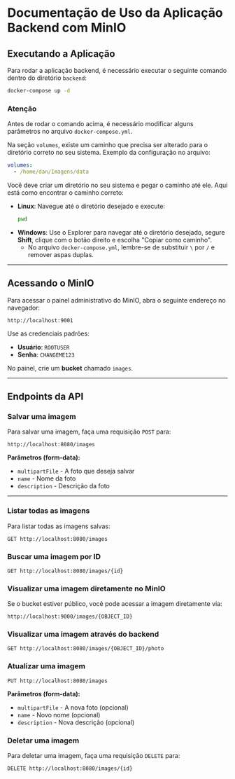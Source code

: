 # Documentação de Uso da Aplicação Backend com MinIO

## Executando a Aplicação
Para rodar a aplicação backend, é necessário executar o seguinte comando dentro do diretório `backend`:
```bash
docker-compose up -d
```

### **Atenção**
Antes de rodar o comando acima, é necessário modificar alguns parâmetros no arquivo `docker-compose.yml`.

Na seção `volumes`, existe um caminho que precisa ser alterado para o diretório correto no seu sistema.
Exemplo da configuração no arquivo:
```yaml
volumes:
  - /home/dan/Imagens/data
```

Você deve criar um diretório no seu sistema e pegar o caminho até ele. Aqui está como encontrar o caminho correto:

- **Linux**: Navegue até o diretório desejado e execute:
  ```bash
  pwd
  ```
- **Windows**: Use o Explorer para navegar até o diretório desejado, segure **Shift**, clique com o botão direito e escolha "Copiar como caminho".
  - No arquivo `docker-compose.yml`, lembre-se de substituir `\` por `/` e remover aspas duplas.

---

## **Acessando o MinIO**
Para acessar o painel administrativo do MinIO, abra o seguinte endereço no navegador:
```
http://localhost:9001
```
Use as credenciais padrões:
- **Usuário**: `ROOTUSER`
- **Senha**: `CHANGEME123`

No painel, crie um **bucket** chamado `images`.

---

## **Endpoints da API**

### **Salvar uma imagem**
Para salvar uma imagem, faça uma requisição `POST` para:
```
http://localhost:8080/images
```

**Parâmetros (form-data):**
- `multipartFile` - A foto que deseja salvar
- `name` - Nome da foto
- `description` - Descrição da foto

---

### **Listar todas as imagens**
Para listar todas as imagens salvas:
```
GET http://localhost:8080/images
```

### **Buscar uma imagem por ID**
```
GET http://localhost:8080/images/{id}
```

### **Visualizar uma imagem diretamente no MinIO**
Se o bucket estiver público, você pode acessar a imagem diretamente via:
```
http://localhost:9000/images/{OBJECT_ID}
```

### **Visualizar uma imagem através do backend**
```
GET http://localhost:8080/images/{OBJECT_ID}/photo
```

### **Atualizar uma imagem**
```
PUT http://localhost:8080/images
```

**Parâmetros (form-data):**
- `multipartFile` - A nova foto (opcional)
- `name` - Novo nome (opcional)
- `description` - Nova descrição (opcional)

### **Deletar uma imagem**
Para deletar uma imagem, faça uma requisição `DELETE` para:
```
DELETE http://localhost:8080/images/{id}
```

